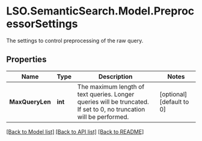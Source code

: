 # LSO.SemanticSearch.Model.PreprocessorSettings
The settings to control preprocessing of the raw query.

## Properties

Name | Type | Description | Notes
------------ | ------------- | ------------- | -------------
**MaxQueryLen** | **int** | The maximum length of text queries. Longer queries will be truncated. If set to 0, no truncation will be performed. | [optional] [default to 0]

[[Back to Model list]](../README.md#documentation-for-models) [[Back to API list]](../README.md#documentation-for-api-endpoints) [[Back to README]](../README.md)

